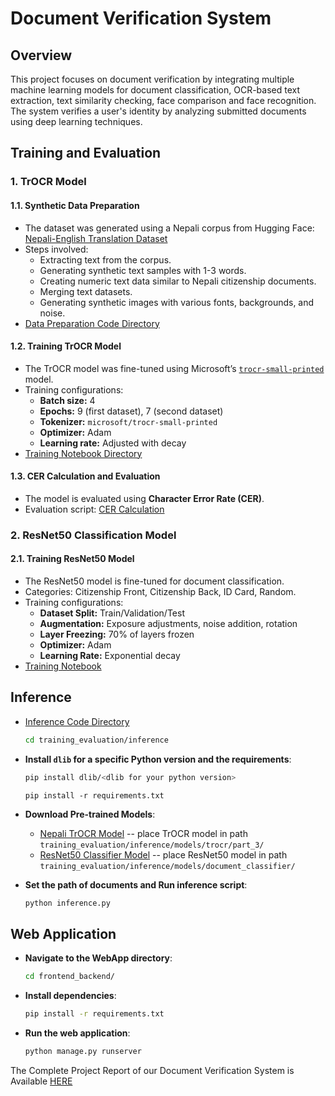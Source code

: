 # Document Verification System

## Overview
This project focuses on document verification by integrating multiple machine learning models for document classification, OCR-based text extraction, text similarity checking, face comparison and face recognition. The system verifies a user's identity by analyzing submitted documents using deep learning techniques.

## Training and Evaluation

### 1. TrOCR Model
#### 1.1. Synthetic Data Preparation
- The dataset was generated using a Nepali corpus from Hugging Face: [Nepali-English Translation Dataset](https://huggingface.co/datasets/ashokpoudel/nepali-english-translation-dataset)
- Steps involved:
  - Extracting text from the corpus.
  - Generating synthetic text samples with 1-3 words.
  - Creating numeric text data similar to Nepali citizenship documents.
  - Merging text datasets.
  - Generating synthetic images with various fonts, backgrounds, and noise.
- [Data Preparation Code Directory](training_evaluation/ocr/ocrdataset/)

#### 1.2. Training TrOCR Model
- The TrOCR model was fine-tuned using Microsoft’s [`trocr-small-printed`](https://huggingface.co/microsoft/trocr-small-printed) model.
- Training configurations:
  - **Batch size:** 4
  - **Epochs:** 9 (first dataset), 7 (second dataset)
  - **Tokenizer:** `microsoft/trocr-small-printed`
  - **Optimizer:** Adam
  - **Learning rate:** Adjusted with decay
- [Training Notebook Directory](training_evaluation/ocr/kaggle_nepali_train/)

#### 1.3. CER Calculation and Evaluation
- The model is evaluated using **Character Error Rate (CER)**.
- Evaluation script: [CER Calculation](training_evaluation/ocr/cer.ipynb)

### 2. ResNet50 Classification Model
#### 2.1. Training ResNet50 Model
- The ResNet50 model is fine-tuned for document classification.
- Categories: Citizenship Front, Citizenship Back, ID Card, Random.
- Training configurations:
  - **Dataset Split:** Train/Validation/Test
  - **Augmentation:** Exposure adjustments, noise addition, rotation
  - **Layer Freezing:** 70% of layers frozen
  - **Optimizer:** Adam
  - **Learning Rate:** Exponential decay
- [Training Notebook](training_evaluation/document_classifier/training.ipynb)

## Inference

- [Inference Code Directory](training_evaluation/inference/)
  ```sh
  cd training_evaluation/inference
  ```
- **Install `dlib` for a specific Python version and the requirements**:
  ```sh
  pip install dlib/<dlib for your python version>
  ```
  ```
  pip install -r requirements.txt
  ```

- **Download Pre-trained Models**:
  - [Nepali TrOCR Model](https://drive.google.com/drive/folders/1rjHBUjDJAwNAuaevrZa7RMujwjWXZUOJ?usp=drive_link)
  -- place TrOCR model in path `training_evaluation/inference/models/trocr/part_3/` 
  - [ResNet50 Classifier Model](https://drive.google.com/drive/folders/1EAE6bRMMTRR-ORY1WIg5NnTvaopeo0mJ?usp=drive_link)
  -- place ResNet50 model in path `training_evaluation/inference/models/document_classifier/`
- **Set the path of documents and Run inference script**:
  ```sh
  python inference.py
  ```

## Web Application

- **Navigate to the WebApp directory**:
  ```sh
  cd frontend_backend/
  ```
- **Install dependencies**:
  ```sh
  pip install -r requirements.txt
  ```
- **Run the web application**:
  ```sh
  python manage.py runserver
  ```

The Complete Project Report of our Document Verification System is Available [HERE](Major_Project.pdf)
